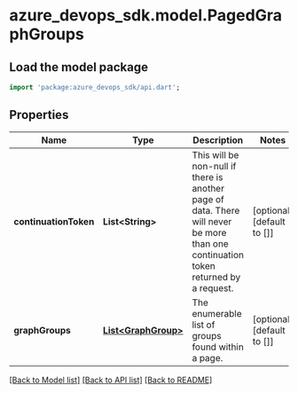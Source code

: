 # azure_devops_sdk.model.PagedGraphGroups

## Load the model package
```dart
import 'package:azure_devops_sdk/api.dart';
```

## Properties
Name | Type | Description | Notes
------------ | ------------- | ------------- | -------------
**continuationToken** | **List&lt;String&gt;** | This will be non-null if there is another page of data. There will never be more than one continuation token returned by a request. | [optional] [default to []]
**graphGroups** | [**List&lt;GraphGroup&gt;**](GraphGroup.md) | The enumerable list of groups found within a page. | [optional] [default to []]

[[Back to Model list]](../README.md#documentation-for-models) [[Back to API list]](../README.md#documentation-for-api-endpoints) [[Back to README]](../README.md)


